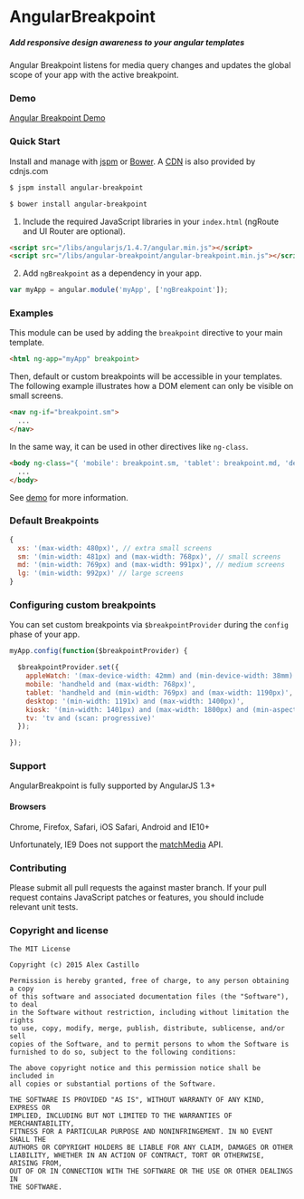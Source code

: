 # AngularBreakpoint

##### Add responsive design awareness to your angular templates

Angular Breakpoint listens for media query changes and updates the global scope of your app with the active breakpoint.

### Demo

[Angular Breakpoint Demo](http://codepen.io/alexandercastillo/pen/rOdKwJ)


### Quick Start

Install and manage with [jspm](http://jspm.io) or [Bower](http://bower.io). A [CDN](http://cdnjs.com/libraries/angular-breakpoint) is also provided by cdnjs.com

``` bash
$ jspm install angular-breakpoint
```

``` bash
$ bower install angular-breakpoint
```

1) Include the required JavaScript libraries in your `index.html` (ngRoute and UI Router are optional). 

``` html
<script src="/libs/angularjs/1.4.7/angular.min.js"></script>
<script src="/libs/angular-breakpoint/angular-breakpoint.min.js"></script>
```

2) Add `ngBreakpoint` as a dependency in your app.

``` js
var myApp = angular.module('myApp', ['ngBreakpoint']);
```

### Examples

This module can be used by adding the `breakpoint` directive to your main template. 

```html
<html ng-app="myApp" breakpoint>
```

Then, default or custom breakpoints will be accessible in your templates. The following example illustrates how a DOM element can only be visible on small screens.

```html
<nav ng-if="breakpoint.sm">
  ...
</nav>
```

In the same way, it can be used in other directives like `ng-class`.

```html
<body ng-class="{ 'mobile': breakpoint.sm, 'tablet': breakpoint.md, 'desktop': breakpoint.lg }">
  ...
</body>
```

See [demo](http://codepen.io/alexandercastillo/pen/rOdKwJ) for more information.


### Default Breakpoints

```js
{
  xs: '(max-width: 480px)', // extra small screens
  sm: '(min-width: 481px) and (max-width: 768px)', // small screens
  md: '(min-width: 769px) and (max-width: 991px)', // medium screens
  lg: '(min-width: 992px)' // large screens
}
```

### Configuring custom breakpoints

You can set custom breakpoints via `$breakpointProvider` during the `config` phase of your app.

``` js
myApp.config(function($breakpointProvider) {

  $breakpointProvider.set({
    appleWatch: '(max-device-width: 42mm) and (min-device-width: 38mm)',
    mobile: 'handheld and (max-width: 768px)',
    tablet: 'handheld and (min-width: 769px) and (max-width: 1190px)',
    desktop: '(min-width: 1191x) and (max-width: 1400px)',
    kiosk: '(min-width: 1401px) and (max-width: 1800px) and (min-aspect-ratio: 4/3)',
    tv: 'tv and (scan: progressive)'
  });

});
```

### Support

AngularBreakpoint is fully supported by AngularJS 1.3+


#### Browsers

Chrome, Firefox, Safari, iOS Safari, Android and IE10+

Unfortunately, IE9 Does not support the [matchMedia](http://caniuse.com/#feat=matchmedia) API. 


### Contributing

Please submit all pull requests the against master branch. If your pull request contains JavaScript patches or features, you should include relevant unit tests.

### Copyright and license

```
The MIT License

Copyright (c) 2015 Alex Castillo

Permission is hereby granted, free of charge, to any person obtaining a copy
of this software and associated documentation files (the "Software"), to deal
in the Software without restriction, including without limitation the rights
to use, copy, modify, merge, publish, distribute, sublicense, and/or sell
copies of the Software, and to permit persons to whom the Software is
furnished to do so, subject to the following conditions:

The above copyright notice and this permission notice shall be included in
all copies or substantial portions of the Software.

THE SOFTWARE IS PROVIDED "AS IS", WITHOUT WARRANTY OF ANY KIND, EXPRESS OR
IMPLIED, INCLUDING BUT NOT LIMITED TO THE WARRANTIES OF MERCHANTABILITY,
FITNESS FOR A PARTICULAR PURPOSE AND NONINFRINGEMENT. IN NO EVENT SHALL THE
AUTHORS OR COPYRIGHT HOLDERS BE LIABLE FOR ANY CLAIM, DAMAGES OR OTHER
LIABILITY, WHETHER IN AN ACTION OF CONTRACT, TORT OR OTHERWISE, ARISING FROM,
OUT OF OR IN CONNECTION WITH THE SOFTWARE OR THE USE OR OTHER DEALINGS IN
THE SOFTWARE.
```
